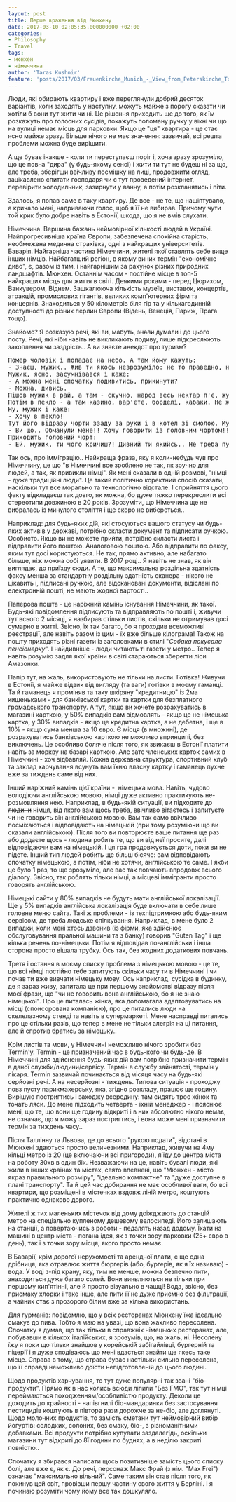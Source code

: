 ```yaml
---
layout: post
title: Перше враження від Мюнхену
date: 2017-03-10 02:05:35.000000000 +02:00
categories:
- Philosophy
- Travel
tags:
- мюнхен
- німеччина
author: 'Taras Kushnir'
feature: 'posts/2017/03/Frauenkirche_Munich_-_View_from_Peterskirche_Tower2.jpg'
---
```


Люди, які обирають квартиру і вже переглянули добрий десяток варіантів, коли заходять у наступну, можуть майже з порогу сказати чи хотіли б вони тут жити чи ні. Це рішення приходить ще до того, як їм розкажуть про голосних сусідів, покажуть поломану ручку у вікні чи що на вулиці немає місць для парковки. Якщо це "ця" квартира - це стає ясно майже зразу. Більше нічого не має значення: зазвичай, всі решта проблеми можна буде вирішити.

А ще буває інакше - коли ти переступаєш поріг і, хоча зразу зрозуміло, що це повна "дира" (у будь-якому сенсі) і жити ти тут не будеш ні за що, але треба, зберігши ввічливу посмішку на лиці, продовжити огляд, зацікавлено спитати господаря чи є тут проведений інтернет, перевірити холодильник, зазирнути у ванну, а потім розкланятись і піти.

Здалось, я попав саме в таку квартиру. Де все - не те, що нашіптувало, а кричало мені, надриваючи голос, щоб я її не вибирав. Причому чути той крик було добре навіть в Естонії, шкода, що я не вмів слухати.

<!--more-->

Німеччина. Вершина бажань неймовірної кількості людей в Україні. Найпрогресивніша країна Європи, забезпечена спокійна старість, необмежена медична страхівка, одні з найкращих університетів. Баварія. Найгарніша частина Німеччини, жителі якої ставлять себе вище інших німців. Найбагатший регіон, в якому виник термін "економічне диво", є, разом із тим, і найгарнішим за рахунок різних природних ландшафтів. Мюнхен. Останнім часом - постійне місце в топ-5 найкращих місць для життя в світі. Деякими роками - перед Цюрихом, Ванкувером, Віднем. Зашкалююча кількість музеїв, виставок, концертів, атракцій, промислових гігантів, великих комп'ютерних фірм та концернів. Знаходиться у 50 кілометрів біля гір та у кількагодинній доступності до різних перлин Європи (Відень, Венеція, Париж, Прага тощо).

Знайомо? Я розказую речі, які ви, мабуть, <del>знали</del> думали і до цього посту. Речі, які ніби навіть не викликають подиву, лише підкреслюють захоплення чи заздрість.. А ви знаєте анекдот про туризм?
<pre>Помер чоловік і попадає на небо. А там йому кажуть:
- Знаєш, мужик.. Жив ти якось незрозуміло: не то праведно, не то грішно.. Так що можеш сам вибирати де тобі бути: в пеклі чи в раю.
Мужик, ясно, засумнівався і каже:
- А можна мені спочатку подивитись, прикинути?
- Можна, дивись.
Пішов мужик в рай, а там - скучно, народ весь нектар п'є, жує амброзію і на арфах грає.
Потім в пекло - а там казино, вар'єте, борделі, кабаки. Не життя, а лафа.
Ну, мужик і каже:
- Хочу в пекло!
Тут його відразу чорти ззаду за руки і в котел зі смолою. Мужик відразу заверещав:
- Ви що.. Обманули мене!! Хочу говорити із головним чортом!!
Приходить головний чорт:
- Ей, мужик, ти чого кричиш?! Дивний ти якийсь.. Не треба путати туризм з імміграцією!
</pre>

Так ось, про імміграцію.. Найкраща фраза, яку я коли-небудь чув про Німеччину, це що "в Німеччині все зроблено не так, як зручно для людей, а так, як привикли німці". Як мені сказали в одній розмові, "німці - дуже традиційні люди". Це такий політично коректний спосіб сказати, наскільки тут все морально та технологічно відстале. І сприйняття цього факту відкладаєш так довго, як можна, бо дуже тяжко перекреслити всі стереотипи довжиною в 20 років. Зрозуміти, що Німеччина ще не вибралась із минулого століття і ще скоро не вибереться..

Наприклад: для будь-яких дій, які стосуються вашого статусу чи будь-яких активів у державі, потрібно скласти документ та підписати ручкою. Особисто. Якщо ви не можете прийти, потрібно скласти листа і відправити його поштою. Аналоговою поштою. Або відправити по факсу, яким тут досі користуються. Не так, прямо активно, але набагато більше, ніж можна собі уявити. В 2017 році.. Я навіть не знав, як він виглядає, до приїзду сюди. А те, що максимальна роздільна здатність факсу менша за стандартну роздільну здатність сканера - нікого не цікавить і, підписані ручкою, але відскановані документи, відіслані по електронній пошті, не мають жодної вартості..

Паперова пошта - це наріжний камінь існування Німеччини, як такої. Будь-які повідомлення підписують та відправляють по пошті і, живучи тут всього 2 місяці, я назбирав стільки листів, скільки не отримував досі сумарно в житті. Звісно, їх так багато, бо я проходив всеможливі реєстрації, але навіть разом із цим - їх вже більше кілограма! Також на пошту приходять різні газети із заголовками в стилі "<em>Собака покусала пенсіонерку</em>". І найдивніше - люди читають ті газети у метро.. Тепер я навіть розумію задля якої країни в світі стараються зберегти ліси Амазонки.

Папір тут, на жаль, використовують не тільки на листи. Готівка! Живучи в Естонії, я майже відвик від вигляду (та ваги) готівки в моєму гаманці. Та й гаманець я проміняв та таку шкіряну "кредитницю" із 2ма кишеньками - для банківської картки та картки для безплатного громадського транспорту. А тут, якщо ви хочете розрахуватись в магазині карткою, у 50% випадків вам відмовлять - якщо це не німецька картка, у 30% випадків - якщо це кредитна картка, а не дебетна, і ще в 10% - якщо сума менша за 10 євро. Є місця (в множині), де розрахуватись банківською карткою не можливо впринципі, без виключень. Це особливо боляче після того, як звикаєш в Естонії платити навіть за моркву на базарі карткою. Але зате членських карток самих в Німеччині - хоч відбавляй. Кожна державна структура, спортивний клуб та заклад харчування всунуть вам їхню власну картку і гаманець пухне вже за тиждень саме від них.

Інший наріжний камінь цієї країни -  німецька мова. Навіть, чудово володіючи англійською мовою, німці дуже активно практикують не-розмовляння нею. Наприклад, в будь-якій ситуації, ви підходите до <del>людини</del> німця, від якого вам щось треба, ввічливо вітаєтесь і запитуєте чи не говорить він англійською мовою. Вам так само ввічливо посміхаються і відповідають на німецькій (при тому розуміючи що ви сказали англійською). Після того ви повторюєте ваше питання ще раз або додаєте щось - людина робить те, що ви від неї просите, далі відповідаючи вам на німецькій. І ця гра продовжується доти, поки ви не підете. Інший тип людей робить ще більш бісяче: вам відповідають спочатку німецькою, а потім, ніби не хотячи, англійською те саме. І якби це було 1 раз, то ще зрозуміло, але вас так повчають впродовж всього діалогу. Звісно, так роблять тільки німці, а місцеві іммігранти просто говорять англійською.

Німецькі сайти у 80% випадків не будуть мати англійської локалізації. Ще у 5% випадків англійська локалізація буде включати в себе лише головне меню сайта. Такі ж проблеми - із техпідтримкою або будь-яким сервісом, де треба людське спілкування. Наприклад, в мене було 2 випадки, коли мені хтось дзвонив (із фірми, яка здійснює обслуговування пральної машини та з банку) говорив "Guten Tag" і ще кілька речень по-німецьки. Потім я відповідав по-англійськи і інша сторона просто вішала трубку. Ось так, без жодних додаткових повчань.

Третя і остання в моєму списку проблема з німецькою мовою - це те, що всі німці постійно тебе запитують скільки часу ти в Німеччині і чи почав ти вже вивчати німецьку мову. Ось наприклад, сусідка в будинку, де я зараз живу, запитала це при першому знайомстві відразу після моєї фрази, що "чи не говорить вона англійською, бо я не знаю німецької". Про це питалась жінка, яка допомагала адаптовуватись на місці (спонсорована компанією), про це питались люди на скелелазному стенді та навіть в супермаркеті. Мене насправді питались про це стільки разів, що тепер в мене не тільки алегрія на ці питання, але й спротив братись за німецьку..

Крім листів та мови, у Німеччині неможливо нічого зробити без Termin'у. Termin - це призначений час в будь-кого чи будь-де. В Німеччині для здійснення будь-яких дій вам потрібно призначити термін в даної служби/людини/сервісу. Термін в службу зайнятості, термін у лікаря. Termin зазвичай починається від місяця часу на будь-які серйозні речі. А на несерйозні - тиждень. Типова ситуація - проходжу повз пусту парикмахерську, яка, згідно розкладу, працює ще годину. Вирішую постригтись і заходжу всередину: там сидять троє жінок та точать ляси. До мене підходить четверта - їхній менеджер - і пояснює мені, що те, що вони ще годину відкриті і в них абсолютно нікого немає, не означає, що я можу зараз постригтись, і вона може мені призначити термін за тиждень часу..

Після Таллінну та Львова, де до всього "рукою подати", відстані в Мюнхені здаються просто величезними. Наприклад, живучи на 4му кільці метро із 20 (це включаючи всі пригороди), я їду до центра міста на роботу 30хв в один бік. Незважаючи на це, навіть бувалі люди, які жили в інших країнах та містах, свято впевнені, що "Мюнхен - місто якраз правильного розміру", "ідеально компактне" та "дуже доступне в плані транспорту". Та й цей час добирання не має особливої ваги, бо всі квартири, що розміщені в містечках вздовж ліній метро, коштують практично однаково дорого.

Жителі ж тих маленьких містечок від дому доїжджають до станцій метро на спеціально купленому дешевому велосипеді. Його залишають на станції, а повертаючись з роботи - педалять назад додому. Їхати на машині в центр міста - погана ідея, як з точки зору парковки (25+ євро в день), так і з точки зору місця, якого просто немає.

В Баварії, крім дорогої нерухомості та арендної плати, є ще одна дрібниця, яка отравлює життя бюргерів (або, бургерів, як я їх називаю) - вода. У воді з-під крану, яку, тим не менше, можна безпечно пити, знаходиться дуже багато солей. Вони виявляються не тільки при першому кип'ятінні, але й просто візуально в чашці! Вода, звісно, без присмаку хлорки і таке інше, але пити її не дуже приємно без фільтрації, а чайник стає з прозорого білим вже за кілька використань.

Для гурманів: повідомлю, що у всіх ресторанах Мюнхену їжа ідеально смакує до пива. Тобто я маю на увазі, що вона жахливо пересолена. Спочатку я думав, що так тільки в справжніх німецьких ресторанах, але, побувавши в кількох італійських, я зрозумів, що, на жаль, ні. Несолену їжу я поки що тільки знайшов у корейській забігайлівці, бургерній та піцерії і я дуже сподіваюсь що мені вдасться знайти ще якесь таке місце. Справа в тому, що страва буває настільки сильно пересолена, що її справді неможливо доїсти непідготовленій до цього людині.

Щодо продуктів харчування, то тут дуже популярні так звані "біо-продукти". Прямо як в нас колись всюди ліпили "Без ГМО", так тут німці переймаються походженням/особливістю продукту. Деколи це доходить до крайності - напівгнилі біо-мандаринки без застосування пестицидів коштують в півтора рази дорожче за не-біо, але доглянуті. Щодо молочних продуктів, то замість сметани тут неймовірний вибір йогуртів: солодких, солоних, без смаку, біо-, з різноманітними добавками. Всі продукти потрібно купувати заздалегідь, оскільки магазини тут відкриті до 8ї години по буднях, а в неділю закриті повністю..

Спочатку я збирався написати щось позитивніше замість цього списку болі, але вже є, як є. До речі, персонаж Макс Фрай (з нім. "Max Frei") означає "максимально вільний". Саме таким він став після того, як покинув цей світ, провівши першу частину свого життя у Берліні. І я починаю розуміти чому йому все так дошкуляло.
